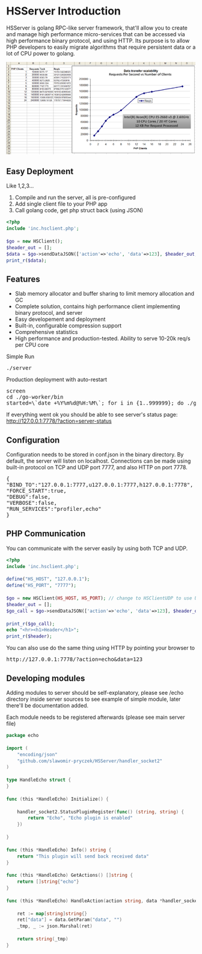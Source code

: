 # HSServer Introduction

HSServer is golang RPC-like server framework, that'll allow you to create and manage high performance micro-services that can be accessed via high performance binary protocol, and using HTTP. Its purpose is to allow PHP developers to easily migrate algorithms that require persistent data or a lot of CPU power to golang.

![Image Benchmark](/docs/benchmark.png)

Easy Deployment
----------------
Like 1,2,3... 
 1. Compile and run the server, all is pre-configured
 2. Add single client file to your PHP app
 3. Call golang code, get php struct back (using JSON)

```php
<?php
include 'inc.hsclient.php';

$go = new HSClient();
$header_out = [];
$data = $go->sendDataJSON(['action'=>'echo', 'data'=>123], $header_out, 2);
print_r($data);
```


Features
-----------
 * Slab memory allocator and buffer sharing to limit memory allocation and GC
 * Complete solution, contains high performance client implementing binary protocol, and server
 * Easy developement and deployment
 * Built-in, configurable compression support
 * Comprehensive statistics
 * High performance and production-tested. Ability to serve 10-20k req/s per CPU core

Simple Run <pre>./server</pre>
 
Production deployment with auto-restart
<pre>
screen
cd ./go-worker/bin
started=\`date +%Y%m%d@%H:%M\`; for i in {1..999999}; do ./go-worker 1>/dev/null 2>"error-$started-$i.log.txt"; sleep 10; done;</pre>

If everything went ok you should be able to see server's status page: http://127.0.0.1:7778/?action=server-status

Configuration
-----------------
Configuration needs to be stored in conf.json in the binary directory. By default, the server will listen on localhost. Connections can be made using built-in protocol on TCP and UDP port 7777, and also HTTP on port 7778.
<pre>{
"BIND_TO":"127.0.0.1:7777,u127.0.0.1:7777,h127.0.0.1:7778",
"FORCE_START":true,
"DEBUG":false,
"VERBOSE":false,
"RUN_SERVICES":"profiler,echo"
}</pre>


PHP Communication
------------------
You can communicate with the server easily by using both TCP and UDP.

```php
<?php
include 'inc.hsclient.php';

define("HS_HOST", "127.0.0.1");
define("HS_PORT", "7777");

$go = new HSClient(HS_HOST, HS_PORT); // change to HSClientUDP to use UDP packets instead of TCP connection
$header_out = [];
$go_call = $go->sendDataJSON(['action'=>'echo', 'data'=>123], $header_out, 2);

print_r($go_call);
echo "<hr><h1>Header</h1>";
print_r($header);
```

You can also use do the same thing using HTTP by pointing your browser to
<pre>http://127.0.0.1:7778/?action=echo&data=123</pre>

Developing modules
------------------
Adding modules to server should be self-explanatory, please see /echo directory inside server sources to see example of simple module, later there'll be documentation added.

Each module needs to be registered afterwards (please see main server file)

```go
package echo

import (
	"encoding/json"
	"github.com/slawomir-pryczek/HSServer/handler_socket2"
)

type HandleEcho struct {
}

func (this *HandleEcho) Initialize() {

	handler_socket2.StatusPluginRegister(func() (string, string) {
		return "Echo", "Echo plugin is enabled"
	})

}

func (this *HandleEcho) Info() string {
	return "This plugin will send back received data"
}

func (this *HandleEcho) GetActions() []string {
	return []string{"echo"}
}

func (this *HandleEcho) HandleAction(action string, data *handler_socket2.HSParams) string {

	ret := map[string]string{}
	ret["data"] = data.GetParam("data", "")
	_tmp, _ := json.Marshal(ret)

	return string(_tmp)
}
````

